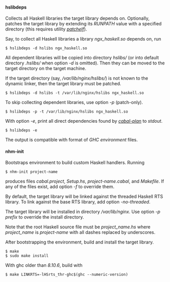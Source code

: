 #### hslibdeps

Collects all Haskell libraries the target library depends on. Optionally,
patches the target library by extending its *RUNPATH* value with a specified
directory (this requires utility [*patchelf*](https://nixos.org/patchelf.html)).

Say, to collect all Haskell libraries a library *ngx_haskell.so* depends on, run

```ShellSession
$ hslibdeps -d hslibs ngx_haskell.so
```

All dependent libraries will be copied into directory *hslibs/* (or into default
directory *.hslibs/* when option *-d* is omitted). Then they can be moved to the
target directory on the target machine.

If the target directory (say, */var/lib/nginx/hslibs/*) is not known to the
dynamic linker, then the target library must be patched.

```ShellSession
$ hslibdeps -d hslibs -t /var/lib/nginx/hslibs ngx_haskell.so
```

To skip collecting dependent libraries, use option *-p* (patch-only).

```ShellSession
$ hslibdeps -p -t /var/lib/nginx/hslibs ngx_haskell.so
```

With option *-e*, print all direct dependencies found by
[*cabal-plan*](https://hackage.haskell.org/package/cabal-plan) to *stdout*.

```ShellSession
$ hslibdeps -e
```

The output is compatible with format of *GHC environment* files.

#### nhm-init

Bootstraps environment to build custom Haskell handlers. Running

```ShellSession
$ nhm-init project-name
```

produces files *cabal.project*, *Setup.hs*, *project-name.cabal*, and
*Makefile*. If any of the files exist, add option *-f* to override them.

By default, the target library will be linked against the threaded Haskell RTS
library. To link against the base RTS library, add option *-no-threaded*.

The target library will be installed in directory */var/lib/nginx*. Use option
*-p prefix* to override the install directory.

Note that the root Haskell source file must be *project_name.hs*
where *project_name* is *project-name* with all dashes replaced by underscores.

After bootstrapping the environment, build and install the target library.

```ShellSession
$ make
$ sudo make install
```

With ghc older than *8.10.6*, build with

```ShellSession
$ make LINKRTS=-lHSrts_thr-ghc$(ghc --numeric-version)
```

